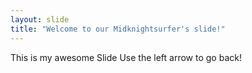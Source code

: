 ```yaml
---
layout: slide
title: "Welcome to our Midknightsurfer's slide!"
---
```

This is my awesome Slide
Use the left arrow to go back!

